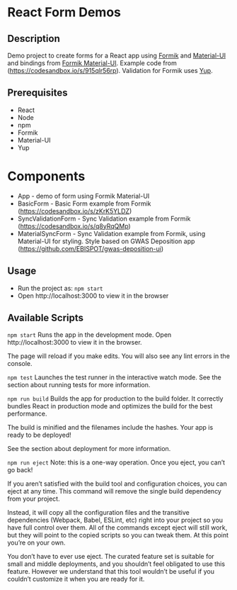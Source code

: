 # React Form Demos

## Description
Demo project to create forms for a React app using [Formik](https://jaredpalmer.com/formik/docs/overview) and [Material-UI](https://material-ui.com/) and bindings from [Formik Material-UI](https://github.com/stackworx/formik-material-ui). Example code from (https://codesandbox.io/s/915qlr56rp). Validation for Formik uses [Yup](https://github.com/jquense/yup).

## Prerequisites
- React
- Node
- npm
- Formik
- Material-UI
- Yup

# Components
- App - demo of form using Formik Material-UI
- BasicForm - Basic Form example from Formik (https://codesandbox.io/s/zKrK5YLDZ)
- SyncValidationForm - Sync Validation example from Formik (https://codesandbox.io/s/q8yRqQMp)
- MaterialSyncForm - Sync Validation example from Formik, using Material-UI for styling. Style based on GWAS Deposition app (https://github.com/EBISPOT/gwas-deposition-ui)

## Usage
- Run the project as:
`npm start`
- Open http://localhost:3000 to view it in the browser


## Available Scripts
`npm start`
Runs the app in the development mode.
Open http://localhost:3000 to view it in the browser.

The page will reload if you make edits.
You will also see any lint errors in the console.

`npm test`
Launches the test runner in the interactive watch mode.
See the section about running tests for more information.

`npm run build`
Builds the app for production to the build folder.
It correctly bundles React in production mode and optimizes the build for the best performance.

The build is minified and the filenames include the hashes.
Your app is ready to be deployed!

See the section about deployment for more information.

`npm run eject`
Note: this is a one-way operation. Once you eject, you can’t go back!

If you aren’t satisfied with the build tool and configuration choices, you can eject at any time. This command will remove the single build dependency from your project.

Instead, it will copy all the configuration files and the transitive dependencies (Webpack, Babel, ESLint, etc) right into your project so you have full control over them. All of the commands except eject will still work, but they will point to the copied scripts so you can tweak them. At this point you’re on your own.

You don’t have to ever use eject. The curated feature set is suitable for small and middle deployments, and you shouldn’t feel obligated to use this feature. However we understand that this tool wouldn’t be useful if you couldn’t customize it when you are ready for it.

